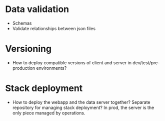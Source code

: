# Data validation

* Schemas
* Validate relationships between json files


# Versioning

* How to deploy compatible versions of client and server in dev/test/pre-production
  environments?


# Stack deployment

* How to deploy the webapp and the data server together? Separate repository for
  managing stack deployment? In prod, the server is the only piece managed by
  operations.
